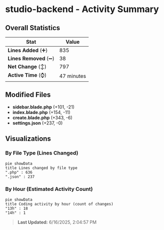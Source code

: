 # studio-backend - Activity Summary 

## Overall Statistics

| Stat                   | Value                                                             |
| ---------------------- | ----------------------------------------------------------------- |
| **Lines Added** (➕)   | 835                                          |
| **Lines Removed** (➖) | 38                                        |
| **Net Change** (↕)    | 797                |
| **Active Time** (⌚)   | 47 minutes |


## Modified Files
- **sidebar.blade.php** (+101, -21)
- **index.blade.php** (+154, -11)
- **create.blade.php** (+343, -6)
- **settings.json** (+237, -0)

## Visualizations

### By File Type (Lines Changed)

```mermaid
pie showData
title Lines changed by file type
".php" : 636
".json" : 237
```

### By Hour (Estimated Activity Count)

```mermaid
pie showData
title Coding activity by hour (count of changes)
"13h" : 18
"14h" : 1
```


> **Last Updated:** 6/16/2025, 2:04:57 PM